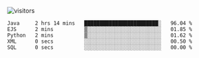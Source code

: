 ![visitors](https://visitor-badge.glitch.me/badge?page_id=superbaba.superbaba&left_color=green&right_color=red)

<!--START_SECTION:waka-->

```text
Java     2 hrs 14 mins   ████████████████████████░   96.04 %
EJS      2 mins          ▒░░░░░░░░░░░░░░░░░░░░░░░░   01.85 %
Python   2 mins          ▒░░░░░░░░░░░░░░░░░░░░░░░░   01.62 %
XML      0 secs          ░░░░░░░░░░░░░░░░░░░░░░░░░   00.50 %
SQL      0 secs          ░░░░░░░░░░░░░░░░░░░░░░░░░   00.00 %
```

<!--END_SECTION:waka-->
